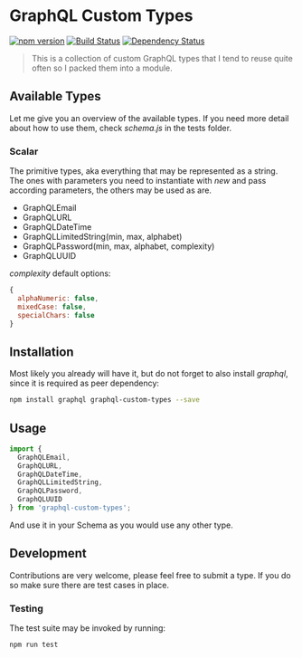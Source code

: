 # GraphQL Custom Types
[![npm version](https://badge.fury.io/js/graphql-custom-types.svg)](https://badge.fury.io/js/graphql-custom-types) [![Build Status](https://secure.travis-ci.org/stylesuxx/graphql-custom-types.png?branch=master)](https://travis-ci.org/stylesuxx/graphql-custom-types) [![Dependency Status](https://david-dm.org/stylesuxx/graphql-custom-types.svg)](https://david-dm.org/stylesuxx/graphql-custom-types)

> This is a collection of custom GraphQL types that I tend to reuse quite often so I packed them into a module.

## Available Types
Let me give you an overview of the available types. If you need more detail about how to use them, check *schema.js* in the tests folder.

### Scalar
The primitive types, aka everything that may be represented as a string. The ones with parameters you need to instantiate with *new* and pass according parameters, the others may be used as are.

* GraphQLEmail
* GraphQLURL
* GraphQLDateTime
* GraphQLLimitedString(min, max, alphabet)
* GraphQLPassword(min, max, alphabet, complexity)
* GraphQLUUID

*complexity* default options:
```JavaScript
{
  alphaNumeric: false,
  mixedCase: false,
  specialChars: false
}
```

## Installation
Most likely you already will have it, but do not forget to also install *graphql*, since it is required as peer dependency:
```Bash
npm install graphql graphql-custom-types --save
```

## Usage
```JavaScript
import {
  GraphQLEmail,
  GraphQLURL,
  GraphQLDateTime,
  GraphQLLimitedString,
  GraphQLPassword,
  GraphQLUUID
} from 'graphql-custom-types';
```

And use it in your Schema as you would use any other type.

## Development
Contributions are very welcome, please feel free to submit a type. If you do so make sure there are test cases in place.

### Testing
The test suite may be invoked by running:
```Bash
npm run test
```
